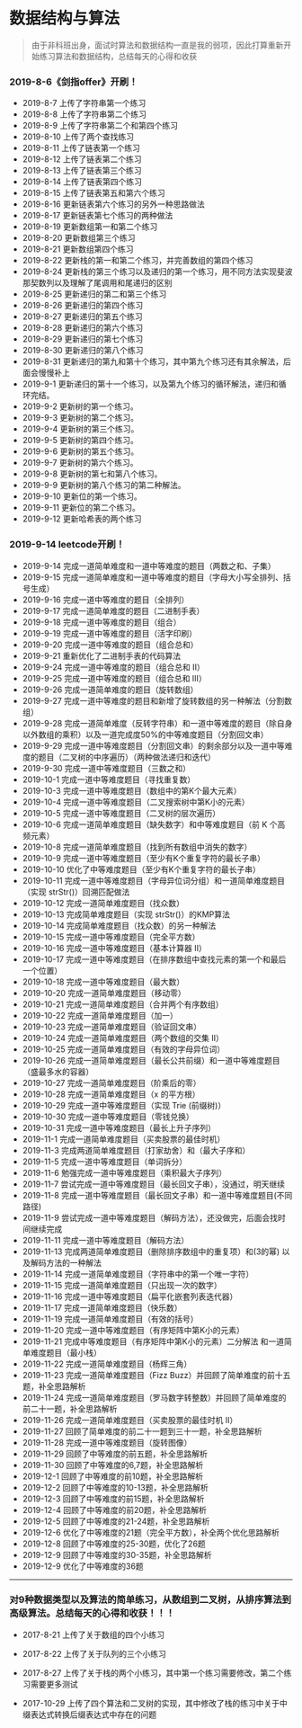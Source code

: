 # 数据结构与算法

>由于非科班出身，面试时算法和数据结构一直是我的弱项，因此打算重新开始练习算法和数据结构，总结每天的心得和收获

### 2019-8-6《剑指offer》开刷！
- 2019-8-7 上传了字符串第一个练习
- 2019-8-8 上传了字符串第二个练习
- 2019-8-9 上传了字符串第二个和第四个练习
- 2019-8-10 上传了两个查找练习
- 2019-8-11 上传了链表第一个练习
- 2019-8-12 上传了链表第二个练习
- 2019-8-13 上传了链表第三个练习
- 2019-8-14 上传了链表第四个练习
- 2019-8-15 上传了链表第五和第六个练习
- 2019-8-16 更新链表第六个练习的另外一种思路做法
- 2019-8-17 更新链表第七个练习的两种做法
- 2019-8-19 更新数组第一和第二个练习
- 2019-8-20 更新数组第三个练习
- 2019-8-21 更新数组第四个练习
- 2019-8-22 更新栈的第一和第二个练习，并完善数组的第四个练习
- 2019-8-24 更新栈的第三个练习以及递归的第一个练习，用不同方法实现斐波那契数列以及理解了尾调用和尾递归的区别
- 2019-8-25 更新递归的第二和第三个练习
- 2019-8-26 更新递归的第四个练习
- 2019-8-27 更新递归的第五个练习
- 2019-8-28 更新递归的第六个练习
- 2019-8-29 更新递归的第七个练习
- 2019-8-30 更新递归的第八个练习
- 2019-8-31 更新递归的第九和第十个练习，其中第九个练习还有其余解法，后面会慢慢补上
- 2019-9-1 更新递归的第十一个练习，以及第九个练习的循环解法，递归和循环完结。
- 2019-9-2 更新树的第一个练习。
- 2019-9-3 更新树的第二个练习。
- 2019-9-4 更新树的第三个练习。
- 2019-9-5 更新树的第四个练习。
- 2019-9-6 更新树的第五个练习。
- 2019-9-7 更新树的第六个练习。
- 2019-9-8 更新树的第七和第八个练习。
- 2019-9-9 更新树的第八个练习的第二种解法。
- 2019-9-10 更新位的第一个练习。
- 2019-9-11 更新位的第二个练习。
- 2019-9-12 更新哈希表的两个练习

### 2019-9-14 leetcode开刷！
- 2019-9-14 完成一道简单难度和一道中等难度的题目（两数之和、子集）
- 2019-9-15 完成一道简单难度和一道中等难度的题目（字母大小写全排列、括号生成）
- 2019-9-16 完成一道中等难度的题目（全排列）
- 2019-9-17 完成一道简单难度的题目（二进制手表）
- 2019-9-18 完成一道中等难度的题目（组合）
- 2019-9-19 完成一道中等难度的题目（活字印刷）
- 2019-9-20 完成一道中等难度的题目（组合总和）
- 2019-9-21 重新优化了二进制手表的代码算法
- 2019-9-24 完成一道中等难度的题目（组合总和 II）
- 2019-9-25 完成一道中等难度的题目（组合总和 III）
- 2019-9-26 完成一道简单难度的题目（旋转数组）
- 2019-9-27 完成一道中等难度的题目和新增了旋转数组的另一种解法（分割数组）
- 2019-9-28 完成一道简单难度（反转字符串）和一道中等难度的题目（除自身以外数组的乘积）以及一道完成度50%的中等难度题目（分割回文串）
- 2019-9-29 完成一道中等难度题目（分割回文串）的剩余部分以及一道中等难度的题目（二叉树的中序遍历）（两种做法递归和迭代）
- 2019-9-30 完成一道中等难度题目（三数之和）
- 2019-10-1 完成一道中等难度题目（寻找重复数）
- 2019-10-3 完成一道中等难度题目（数组中的第K个最大元素）
- 2019-10-4 完成一道中等难度题目（二叉搜索树中第K小的元素）
- 2019-10-5 完成一道中等难度题目（二叉树的层次遍历）
- 2019-10-6 完成一道简单难度题目（缺失数字）和中等难度题目（前 K 个高频元素）
- 2019-10-8 完成一道简单难度题目（找到所有数组中消失的数字）
- 2019-10-9 完成一道中等难度题目（至少有K个重复字符的最长子串）
- 2019-10-10 优化了中等难度题目（至少有K个重复字符的最长子串）
- 2019-10-11 完成一道中等难度题目（字母异位词分组）和一道简单难度题目（实现 strStr()）回溯匹配做法
- 2019-10-12 完成一道简单难度题目（找众数）
- 2019-10-13 完成简单难度题目（实现 strStr()）的KMP算法
- 2019-10-14 完成简单难度题目（找众数）的另一种解法
- 2019-10-15 完成一道中等难度题目（完全平方数）
- 2019-10-16 完成一道中等难度题目（基本计算器 II）
- 2019-10-17 完成一道中等难度题目（在排序数组中查找元素的第一个和最后一个位置）
- 2019-10-18 完成一道中等难度题目（最大数）
- 2019-10-20 完成一道简单难度题目（移动零）
- 2019-10-21 完成一道简单难度题目（合并两个有序数组）
- 2019-10-22 完成一道简单难度题目（加一）
- 2019-10-23 完成一道简单难度题目（验证回文串）
- 2019-10-24 完成一道简单难度题目（两个数组的交集 II）
- 2019-10-25 完成一道简单难度题目（有效的字母异位词）
- 2019-10-26 完成一道简单难度题目（最长公共前缀）和一道中等难度题目（盛最多水的容器）
- 2019-10-27 完成一道简单难度题目（阶乘后的零）
- 2019-10-28 完成一道简单难度题目（x 的平方根）
- 2019-10-29 完成一道中等难度题目（实现 Trie (前缀树)）
- 2019-10-30 完成一道中等难度题目（零钱兑换）
- 2019-10-31 完成一道中等难度题目（最长上升子序列）
- 2019-11-1 完成一道简单难度题目（买卖股票的最佳时机）
- 2019-11-3 完成两道简单难度题目（打家劫舍）和（最大子序和）
- 2019-11-5 完成一道中等难度题目（单词拆分）
- 2019-11-6 勉强完成一道中等难度题目（乘积最大子序列）
- 2019-11-7 尝试完成一道中等难度题目（最长回文子串），没通过，明天继续
- 2019-11-8 完成一道中等难度题目（最长回文子串）和一道中等难度题目(不同路径)
- 2019-11-9 尝试完成一道中等难度题目（解码方法），还没做完，后面会找时间继续完成
- 2019-11-11 完成一道中等难度题目（解码方法）
- 2019-11-13 完成两道简单难度题目（删除排序数组中的重复项）和(3的幂) 以及解码方法的一种解法
- 2019-11-14 完成一道简单难度题目（字符串中的第一个唯一字符）
- 2019-11-15 完成一道简单难度题目（只出现一次的数字）
- 2019-11-16 完成一道中等难度题目（扁平化嵌套列表迭代器）
- 2019-11-17 完成一道简单难度题目（快乐数）
- 2019-11-19 完成一道简单难度题目（有效的括号）
- 2019-11-20 完成一道中等难度题目（有序矩阵中第K小的元素）
- 2019-11-21 完成中等难度题目（有序矩阵中第K小的元素）二分解法 和一道简单难度题目（最小栈）
- 2019-11-22 完成一道简单难度题目（杨辉三角）
- 2019-11-23 完成一道简单难度题目（Fizz Buzz）并回顾了简单难度的前十五题，补全思路解析
- 2019-11-24 完成一道简单难度题目（罗马数字转整数）并回顾了简单难度的前二十一题，补全思路解析
- 2019-11-26 完成一道简单难度题目（买卖股票的最佳时机 II）
- 2019-11-27 回顾了简单难度的前二十一题到三十一题，补全思路解析
- 2019-11-28 完成一道中等难度题目（旋转图像）
- 2019-11-29 回顾了中等难度的前五题，补全思路解析
- 2019-11-30 回顾了中等难度的6,7题，补全思路解析
- 2019-12-1 回顾了中等难度的前10题，补全思路解析
- 2019-12-2 回顾了中等难度的10-13题，补全思路解析
- 2019-12-3 回顾了中等难度的前15题，补全思路解析
- 2019-12-4 回顾了中等难度的前20题，补全思路解析
- 2019-12-5 回顾了中等难度的21-24题，补全思路解析
- 2019-12-6 优化了中等难度的21题（完全平方数），补全两个优化思路解析
- 2019-12-8 回顾了中等难度的25-30题，优化了26题
- 2019-12-9 回顾了中等难度的30-35题，补全思路解析
- 2019-12-9 优化了中等难度的36题

----
### 对9种数据类型以及算法的简单练习，从数组到二叉树，从排序算法到高级算法。总结每天的心得和收获！！！

- 2017-8-21 上传了关于数组的四个小练习

- 2017-8-22 上传了关于队列的三个小练习

- 2017-8-27 上传了关于栈的两个小练习，其中第一个练习需要修改，第二个练习需要更多测试

- 2017-10-29 上传了四个算法和二叉树的实现，其中修改了栈的练习中关于中缀表达式转换后缀表达式中存在的问题
